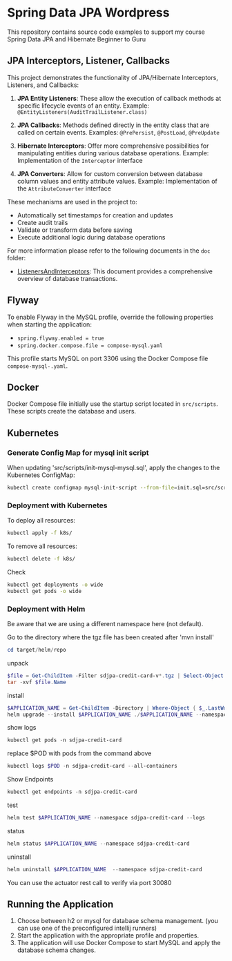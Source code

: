 # Spring Data JPA Wordpress

This repository contains source code examples to support my course Spring Data JPA and Hibernate Beginner to Guru

## JPA Interceptors, Listener, Callbacks

This project demonstrates the functionality of JPA/Hibernate Interceptors, Listeners, and Callbacks:

1. **JPA Entity Listeners**: These allow the execution of callback methods at specific lifecycle events of an entity.
   Example: `@EntityListeners(AuditTrailListener.class)`

2. **JPA Callbacks**: Methods defined directly in the entity class that are called on certain events.
   Examples: `@PrePersist`, `@PostLoad`, `@PreUpdate`

3. **Hibernate Interceptors**: Offer more comprehensive possibilities for manipulating entities during various database operations.
   Example: Implementation of the `Interceptor` interface

4. **JPA Converters**: Allow for custom conversion between database column values and entity attribute values.
   Example: Implementation of the `AttributeConverter` interface

These mechanisms are used in the project to:
- Automatically set timestamps for creation and updates
- Create audit trails
- Validate or transform data before saving
- Execute additional logic during database operations

For more information please refer to the following documents in the `doc` folder:

- [ListenersAndInterceptors](doc/ListenersAndInterceptors.pdf): This document provides a comprehensive overview of database transactions.


## Flyway

To enable Flyway in the MySQL profile, override the following properties when starting the application:
- `spring.flyway.enabled = true`
- `spring.docker.compose.file = compose-mysql.yaml`

This profile starts MySQL on port 3306 using the Docker Compose file `compose-mysql-.yaml`.

## Docker

Docker Compose file initially use the startup script located in `src/scripts`. These scripts create the database and users.

## Kubernetes

### Generate Config Map for mysql init script

When updating 'src/scripts/init-mysql-mysql.sql', apply the changes to the Kubernetes ConfigMap:
```bash
kubectl create configmap mysql-init-script --from-file=init.sql=src/scripts/init-mysql.sql --dry-run=client -o yaml | Out-File -Encoding utf8 k8s/mysql-init-script-configmap.yaml
```

### Deployment with Kubernetes

To deploy all resources:
```bash
kubectl apply -f k8s/
```

To remove all resources:
```bash
kubectl delete -f k8s/
```

Check
```bash
kubectl get deployments -o wide
kubectl get pods -o wide
```

### Deployment with Helm

Be aware that we are using a different namespace here (not default).

Go to the directory where the tgz file has been created after 'mvn install'
```powershell
cd target/helm/repo
```

unpack
```powershell
$file = Get-ChildItem -Filter sdjpa-credit-card-v*.tgz | Select-Object -First 1
tar -xvf $file.Name
```

install
```powershell
$APPLICATION_NAME = Get-ChildItem -Directory | Where-Object { $_.LastWriteTime -ge $file.LastWriteTime } | Select-Object -ExpandProperty Name
helm upgrade --install $APPLICATION_NAME ./$APPLICATION_NAME --namespace sdjpa-credit-card --create-namespace --wait --timeout 5m --debug
```

show logs
```powershell
kubectl get pods -n sdjpa-credit-card
```

replace $POD with pods from the command above
```powershell
kubectl logs $POD -n sdjpa-credit-card --all-containers
```

Show Endpoints
```powershell
kubectl get endpoints -n sdjpa-credit-card
```

test
```powershell
helm test $APPLICATION_NAME --namespace sdjpa-credit-card --logs
```

status
```powershell
helm status $APPLICATION_NAME --namespace sdjpa-credit-card
```

uninstall
```powershell
helm uninstall $APPLICATION_NAME  --namespace sdjpa-credit-card
```

You can use the actuator rest call to verify via port 30080

## Running the Application
1. Choose between h2 or mysql for database schema management. (you can use one of the preconfigured intellij runners)
2. Start the application with the appropriate profile and properties.
3. The application will use Docker Compose to start MySQL and apply the database schema changes.